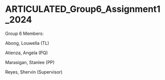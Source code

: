 # ARTICULATED_Group6_Assignment1_2024



Group 6 Members:


Abong, Louwella (TL)

Atienza, Angela (PQ)

Marasigan, Stanlee (PP)

Reyes, Shervin (Supervisor)

